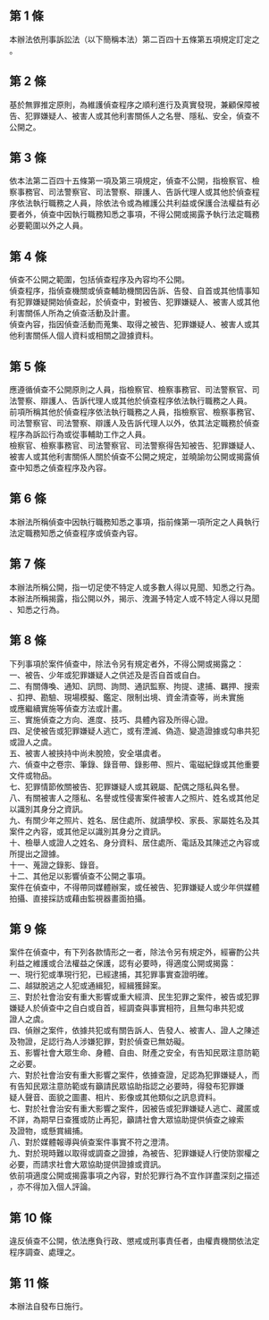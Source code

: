 第 1 條
-------
本辦法依刑事訴訟法（以下簡稱本法）第二百四十五條第五項規定訂定之  
。

第 2 條
-------
基於無罪推定原則，為維護偵查程序之順利進行及真實發現，兼顧保障被  
告、犯罪嫌疑人、被害人或其他利害關係人之名譽、隱私、安全，偵查不  
公開之。

第 3 條
-------
依本法第二百四十五條第一項及第三項規定，偵查不公開，指檢察官、檢  
察事務官、司法警察官、司法警察、辯護人、告訴代理人或其他於偵查程  
序依法執行職務之人員，除依法令或為維護公共利益或保護合法權益有必  
要者外，偵查中因執行職務知悉之事項，不得公開或揭露予執行法定職務  
必要範圍以外之人員。

第 4 條
-------
偵查不公開之範圍，包括偵查程序及內容均不公開。  
偵查程序，指偵查機關或偵查輔助機關因告訴、告發、自首或其他情事知  
有犯罪嫌疑開始偵查起，於偵查中，對被告、犯罪嫌疑人、被害人或其他  
利害關係人所為之偵查活動及計畫。  
偵查內容，指因偵查活動而蒐集、取得之被告、犯罪嫌疑人、被害人或其  
他利害關係人個人資料或相關之證據資料。

第 5 條
-------
應遵循偵查不公開原則之人員，指檢察官、檢察事務官、司法警察官、司  
法警察、辯護人、告訴代理人或其他於偵查程序依法執行職務之人員。  
前項所稱其他於偵查程序依法執行職務之人員，指檢察官、檢察事務官、  
司法警察官、司法警察、辯護人及告訴代理人以外，依其法定職務於偵查  
程序為訴訟行為或從事輔助工作之人員。  
檢察官、檢察事務官、司法警察官、司法警察得告知被告、犯罪嫌疑人、  
被害人或其他利害關係人關於偵查不公開之規定，並曉諭勿公開或揭露偵  
查中知悉之偵查程序及內容。

第 6 條
-------
本辦法所稱偵查中因執行職務知悉之事項，指前條第一項所定之人員執行  
法定職務知悉之偵查程序或偵查內容。

第 7 條
-------
本辦法所稱公開，指一切足使不特定人或多數人得以見聞、知悉之行為。  
本辦法所稱揭露，指公開以外，揭示、洩漏予特定人或不特定人得以見聞  
、知悉之行為。

第 8 條
-------
下列事項於案件偵查中，除法令另有規定者外，不得公開或揭露之：  
一、被告、少年或犯罪嫌疑人之供述及是否自首或自白。  
二、有關傳喚、通知、訊問、詢問、通訊監察、拘提、逮捕、羈押、搜索  
    、扣押、勘驗、現場模擬、鑑定、限制出境、資金清查等，尚未實施  
    或應繼續實施等偵查方法或計畫。  
三、實施偵查之方向、進度、技巧、具體內容及所得心證。  
四、足使被告或犯罪嫌疑人逃亡，或有湮滅、偽造、變造證據或勾串共犯  
    或證人之虞。  
五、被害人被挾持中尚未脫險，安全堪虞者。  
六、偵查中之卷宗、筆錄、錄音帶、錄影帶、照片、電磁紀錄或其他重要  
    文件或物品。  
七、犯罪情節攸關被告、犯罪嫌疑人或其親屬、配偶之隱私與名譽。  
八、有關被害人之隱私、名譽或性侵害案件被害人之照片、姓名或其他足  
    以識別其身分之資訊。  
九、有關少年之照片、姓名、居住處所、就讀學校、家長、家屬姓名及其  
    案件之內容，或其他足以識別其身分之資訊。  
十、檢舉人或證人之姓名、身分資料、居住處所、電話及其陳述之內容或  
    所提出之證據。  
十一、蒐證之錄影、錄音。  
十二、其他足以影響偵查不公開之事項。  
案件在偵查中，不得帶同媒體辦案，或任被告、犯罪嫌疑人或少年供媒體  
拍攝、直接採訪或藉由監視器畫面拍攝。

第 9 條
-------
案件在偵查中，有下列各款情形之一者，除法令另有規定外，經審酌公共  
利益之維護或合法權益之保護，認有必要時，得適度公開或揭露：  
一、現行犯或準現行犯，已經逮捕，其犯罪事實查證明確。  
二、越獄脫逃之人犯或通緝犯，經緝獲歸案。  
三、對於社會治安有重大影響或重大經濟、民生犯罪之案件，被告或犯罪  
    嫌疑人於偵查中之自白或自首，經調查與事實相符，且無勾串共犯或  
    證人之虞。  
四、偵辦之案件，依據共犯或有關告訴人、告發人、被害人、證人之陳述  
    及物證，足認行為人涉嫌犯罪，對於偵查已無妨礙。  
五、影響社會大眾生命、身體、自由、財產之安全，有告知民眾注意防範  
    之必要。  
六、對於社會治安有重大影響之案件，依據查證，足認為犯罪嫌疑人，而  
    有告知民眾注意防範或有籲請民眾協助指認之必要時，得發布犯罪嫌  
    疑人聲音、面貌之圖畫、相片、影像或其他類似之訊息資料。  
七、對於社會治安有重大影響之案件，因被告或犯罪嫌疑人逃亡、藏匿或  
    不詳，為期早日查獲或防止再犯，籲請社會大眾協助提供偵查之線索  
    及證物，或懸賞緝捕。  
八、對於媒體報導與偵查案件事實不符之澄清。  
九、對於現時難以取得或調查之證據，為被告、犯罪嫌疑人行使防禦權之  
    必要，而請求社會大眾協助提供證據或資訊。  
依前項適度公開或揭露事項之內容，對於犯罪行為不宜作詳盡深刻之描述  
，亦不得加入個人評論。

第 10 條
--------
違反偵查不公開，依法應負行政、懲戒或刑事責任者，由權責機關依法定  
程序調查、處理之。

第 11 條
--------
本辦法自發布日施行。

